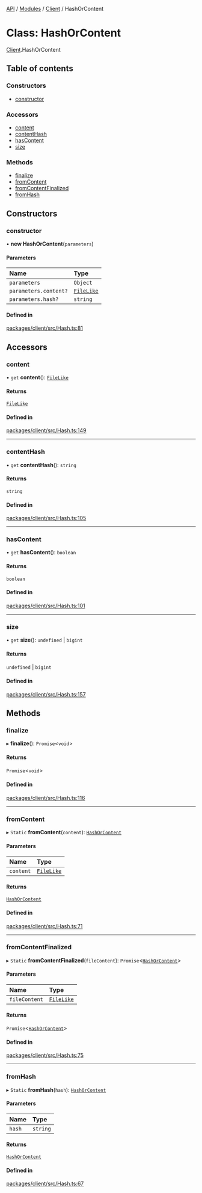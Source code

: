 [API](../API.md) / [Modules](../modules.md) / [Client](../modules/Client.md) / HashOrContent

# Class: HashOrContent

[Client](../modules/Client.md).HashOrContent

## Table of contents

### Constructors

- [constructor](Client.HashOrContent.md#constructor)

### Accessors

- [content](Client.HashOrContent.md#content)
- [contentHash](Client.HashOrContent.md#contenthash)
- [hasContent](Client.HashOrContent.md#hascontent)
- [size](Client.HashOrContent.md#size)

### Methods

- [finalize](Client.HashOrContent.md#finalize)
- [fromContent](Client.HashOrContent.md#fromcontent)
- [fromContentFinalized](Client.HashOrContent.md#fromcontentfinalized)
- [fromHash](Client.HashOrContent.md#fromhash)

## Constructors

### constructor

• **new HashOrContent**(`parameters`)

#### Parameters

| Name | Type |
| :------ | :------ |
| `parameters` | `Object` |
| `parameters.content?` | [`FileLike`](../modules/Client.md#filelike) |
| `parameters.hash?` | `string` |

#### Defined in

[packages/client/src/Hash.ts:81](https://github.com/logion-network/logion-api/blob/main/packages/client/src/Hash.ts#L81)

## Accessors

### content

• `get` **content**(): [`FileLike`](../modules/Client.md#filelike)

#### Returns

[`FileLike`](../modules/Client.md#filelike)

#### Defined in

[packages/client/src/Hash.ts:149](https://github.com/logion-network/logion-api/blob/main/packages/client/src/Hash.ts#L149)

___

### contentHash

• `get` **contentHash**(): `string`

#### Returns

`string`

#### Defined in

[packages/client/src/Hash.ts:105](https://github.com/logion-network/logion-api/blob/main/packages/client/src/Hash.ts#L105)

___

### hasContent

• `get` **hasContent**(): `boolean`

#### Returns

`boolean`

#### Defined in

[packages/client/src/Hash.ts:101](https://github.com/logion-network/logion-api/blob/main/packages/client/src/Hash.ts#L101)

___

### size

• `get` **size**(): `undefined` \| `bigint`

#### Returns

`undefined` \| `bigint`

#### Defined in

[packages/client/src/Hash.ts:157](https://github.com/logion-network/logion-api/blob/main/packages/client/src/Hash.ts#L157)

## Methods

### finalize

▸ **finalize**(): `Promise`<`void`\>

#### Returns

`Promise`<`void`\>

#### Defined in

[packages/client/src/Hash.ts:116](https://github.com/logion-network/logion-api/blob/main/packages/client/src/Hash.ts#L116)

___

### fromContent

▸ `Static` **fromContent**(`content`): [`HashOrContent`](Client.HashOrContent.md)

#### Parameters

| Name | Type |
| :------ | :------ |
| `content` | [`FileLike`](../modules/Client.md#filelike) |

#### Returns

[`HashOrContent`](Client.HashOrContent.md)

#### Defined in

[packages/client/src/Hash.ts:71](https://github.com/logion-network/logion-api/blob/main/packages/client/src/Hash.ts#L71)

___

### fromContentFinalized

▸ `Static` **fromContentFinalized**(`fileContent`): `Promise`<[`HashOrContent`](Client.HashOrContent.md)\>

#### Parameters

| Name | Type |
| :------ | :------ |
| `fileContent` | [`FileLike`](../modules/Client.md#filelike) |

#### Returns

`Promise`<[`HashOrContent`](Client.HashOrContent.md)\>

#### Defined in

[packages/client/src/Hash.ts:75](https://github.com/logion-network/logion-api/blob/main/packages/client/src/Hash.ts#L75)

___

### fromHash

▸ `Static` **fromHash**(`hash`): [`HashOrContent`](Client.HashOrContent.md)

#### Parameters

| Name | Type |
| :------ | :------ |
| `hash` | `string` |

#### Returns

[`HashOrContent`](Client.HashOrContent.md)

#### Defined in

[packages/client/src/Hash.ts:67](https://github.com/logion-network/logion-api/blob/main/packages/client/src/Hash.ts#L67)
